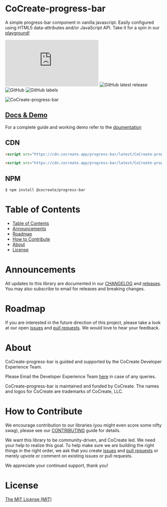 # CoCreate-progress-bar

A simple progress-bar component in vanilla javascript. Easily configured using HTML5 data-attributes and/or JavaScript API. Take it for a spin in our [playground!](https://cocreate.app/docs/progress-bar)

![GitHub file size in bytes](https://img.shields.io/github/size/CoCreate-app/CoCreate-progress-bar/dist/CoCreate-progress-bar.min.js?label=minified%20size&style=for-the-badge)
![GitHub latest release](https://img.shields.io/github/v/release/CoCreate-app/CoCreate-progress-bar?style=for-the-badge)
![GitHub](https://img.shields.io/github/license/CoCreate-app/CoCreate-progress-bar?style=for-the-badge)
![GitHub labels](https://img.shields.io/github/labels/CoCreate-app/CoCreate-progress-bar/help%20wanted?style=for-the-badge)

![CoCreate-progress-bar](https://cdn.cocreate.app/docs/CoCreate-progress-bar.gif)

## [Docs & Demo](https://cocreate.app/docs/clone)

For a complete guide and working demo refer to the [doumentation](https://cocreate.app/docs/progress-bar)

## CDN

```html
<script src="https://cdn.cocreate.app/progress-bar/latest/CoCreate-progress-bar.min.js"></script>
```

```html
<script src="https://cdn.cocreate.app/progress-bar/latest/CoCreate-progress-bar.min.css"></script>
```

## NPM

```shell
$ npm install @cocreate/progress-bar
```

# Table of Contents

- [Table of Contents](#table-of-contents)
- [Announcements](#announcements)
- [Roadmap](#roadmap)
- [How to Contribute](#how-to-contribute)
- [About](#about)
- [License](#license)

<a name="announcements"></a>

# Announcements

All updates to this library are documented in our [CHANGELOG](https://github.com/CoCreate-app/CoCreate-progress-bar/blob/master/CHANGELOG.md) and [releases](https://github.com/CoCreate-app/CoCreate-progress-bar/releases). You may also subscribe to email for releases and breaking changes.

<a name="roadmap"></a>

# Roadmap

If you are interested in the future direction of this project, please take a look at our open [issues](https://github.com/CoCreate-app/CoCreate-progress-bar/issues) and [pull requests](https://github.com/CoCreate-app/CoCreate-progress-bar/pulls). We would love to hear your feedback.

<a name="about"></a>

# About

CoCreate-progress-bar is guided and supported by the CoCreate Developer Experience Team.

Please Email the Developer Experience Team [here](mailto:develop@cocreate.app) in case of any queries.

CoCreate-progress-bar is maintained and funded by CoCreate. The names and logos for CoCreate are trademarks of CoCreate, LLC.

<a name="contribute"></a>

# How to Contribute

We encourage contribution to our libraries (you might even score some nifty swag), please see our [CONTRIBUTING](https://github.com/CoCreate-app/CoCreate-progress-bar/blob/master/CONTRIBUTING.md) guide for details.

We want this library to be community-driven, and CoCreate led. We need your help to realize this goal. To help make sure we are building the right things in the right order, we ask that you create [issues](https://github.com/CoCreate-app/CoCreate-progress-bar/issues) and [pull requests](https://github.com/CoCreate-app/CoCreate-progress-bar/pulls) or merely upvote or comment on existing issues or pull requests.

We appreciate your continued support, thank you!

# License

[The MIT License (MIT)](https://github.com/CoCreate-app/CoCreate-progress-bar/blob/master/LICENSE)
